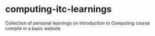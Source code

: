 # computing-itc-learnings
Collection of personal learnings on Introduction to Computing course compile in a basic website

